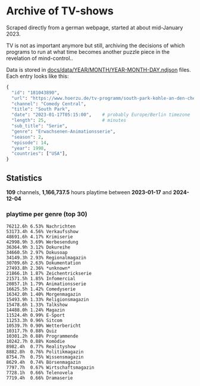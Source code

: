 # Archive of TV-shows

Scraped directly from a german webpage, started at about mid-January 2023.

TV is not as important anymore but still, archiving the decisions of which programs to run at what time
becomes another puzzle piece in the revelation of mind-control.. 

Data is stored in [docs/data/YEAR/MONTH/YEAR-MONTH-DAY.ndjson](docs/data/) files. 
Each entry looks like this:

```python
{
  "id": "181043890", 
  "url": "https://www.hoerzu.de/tv-programm/south-park-kohle-an-den-chefkoch/bid_181043890/", 
  "channel": "Comedy Central", 
  "title": "South Park", 
  "date": "2023-01-17T05:15:00",    # probably Europe/Berlin timezone 
  "length": 25,                     # minutes 
  "sub_title": "Serie", 
  "genre": "Erwachsenen-Animationsserie", 
  "season": 2, 
  "episode": 14, 
  "year": 1998, 
  "countries": ["USA"],
}
```

## Statistics

**109** channels, **1,166,737.5** hours playtime between **2023-01-17** and **2024-12-04**


### playtime per genre (top 30)

    76212.6h 6.53% Nachrichten
    53173.4h 4.56% Verkaufsshow
    48691.6h 4.17% Krimiserie
    42998.9h 3.69% Werbesendung
    36364.9h 3.12% Dokureihe
    34660.5h 2.97% Dokusoap
    34149.3h 2.93% Regionalmagazin
    30709.6h 2.63% Dokumentation
    27493.8h 2.36% *unknown*
    21866.1h 1.87% Zeichentrickserie
    21571.5h 1.85% Infomercial
    20857.1h 1.79% Animationsserie
    16625.5h 1.42% Comedyserie
    16342.0h 1.40% Morgenmagazin
    15493.9h 1.33% Religionsmagazin
    15478.6h 1.33% Talkshow
    14488.0h 1.24% Magazin
    11524.4h 0.99% E-Sport
    11253.3h 0.96% Sitcom
    10539.7h 0.90% Wetterbericht
    10317.7h 0.88% Quiz
    10301.2h 0.88% Programmende
    10242.7h 0.88% Komödie
    8982.4h  0.77% Realityshow
    8882.8h  0.76% Politikmagazin
    8754.7h  0.75% Wissensmagazin
    8629.4h  0.74% Börsenmagazin
    7797.7h  0.67% Wirtschaftsmagazin
    7728.1h  0.66% Telenovela
    7719.4h  0.66% Dramaserie
